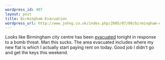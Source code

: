 ```yaml
--- 
wordpress_id: 407
layout: post
title: Birmingham Evacuation
wordpress_url: http://www.johng.co.uk/index.php/2005/07/09/birmingham-evacuation/
---
```

Looks like Birmingham city centre has been <a href="http://news.bbc.co.uk/1/hi/uk/4668313.stm">evacuated</a> tonight in response to a bomb threat. Man this sucks. The area evacuated includes where my new flat is which I actually start paying rent on today. Good job I didn't go and get the keys this weekend.
